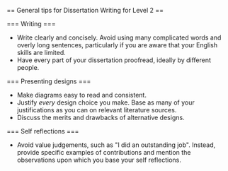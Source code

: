 == General tips for Dissertation Writing for Level 2 ==

=== Writing ===
* Write clearly and concisely. Avoid using many complicated words and overly long sentences, particularly if you are aware that your English skills are limited.
* Have every part of your dissertation proofread, ideally by different people.

=== Presenting designs ===
* Make diagrams easy to read and consistent.
* Justify _every_ design choice you make. Base as many of your justifications as you can on relevant literature sources.
* Discuss the merits and drawbacks of alternative designs.

=== Self reflections ===
* Avoid value judgements, such as "I did an outstanding job". Instead, provide specific examples of contributions and mention the observations upon which you base your self reflections.
